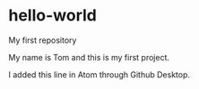 # hello-world
My first repository

My name is Tom and this is my first project.

I added this line in Atom through Github Desktop.
